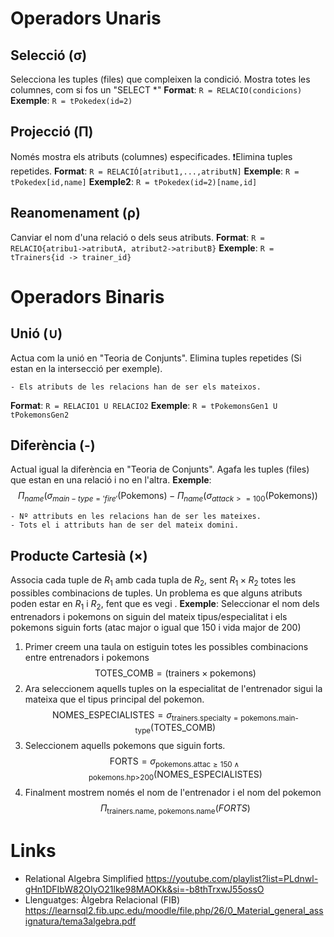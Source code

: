 # Operadors Unaris
## Selecció (σ)
Selecciona les tuples (files) que compleixen la condició.
Mostra totes les columnes, com si fos un "SELECT \*"
**Format**: ``R = RELACIO(condicions)``
**Exemple**: ``R = tPokedex(id=2)``

## Projecció (Π)
Només mostra els atributs (columnes) especificades.
❗Elimina tuples repetides.
**Format**: ``R = RELACIÓ[atribut1,...,atributN]``
**Exemple**: ``R = tPokedex[id,name]``
**Exemple2**: ``R = tPokedex(id=2)[name,id]``

## Reanomenament (ρ)
Canviar el nom d'una relació o dels seus atributs.
**Format**: `R = RELACIO{atribu1->atributA, atribut2->atributB}`
**Exemple**: ``R = tTrainers{id -> trainer_id}``

# Operadors Binaris
## Unió (∪)
Actua com la unió en "Teoria de Conjunts".
Elimina tuples repetides (Si estan en la intersecció per exemple).

```ad-warning
- Els atributs de les relacions han de ser els mateixos.
```

**Format**: ``R = RELACIO1 U RELACIO2``
**Exemple**: `R = tPokemonsGen1 U tPokemonsGen2`



## Diferència (-)
Actual igual la diferència en "Teoria de Conjunts".
Agafa les tuples (files) que estan en una relació i no en l'altra.
**Exemple**:
$$
\Pi_{name} (\sigma_{main-type='fire'}(\text{Pokemons}) - \Pi_{name} (\sigma_{attack>=100}(\text{Pokemons}))
$$

```ad-important
- Nº attributs en les relacions han de ser les mateixes.
- Tots el i attributs han de ser del mateix domini.
```




## Producte Cartesià (×)
Associa cada tuple de $R_1$ amb cada tupla de $R_2$, sent $R_1 \times R_2$ totes les possibles combinacions de tuples.
Un problema es que alguns atributs poden estar en $R_1$ i $R_2$, fent que es vegi .
**Exemple**: Seleccionar el nom dels entrenadors i pokemons on siguin del mateix tipus/especialitat i els pokemons siguin forts (atac major o igual que 150 i vida major de 200)
1. Primer creem una taula on estiguin totes les possibles combinacions entre entrenadors i pokemons
$$
\text{TOTES\_COMB} = (\text{trainers} \times \text{pokemons})
$$
2. Ara seleccionem aquells tuples on la especialitat de l'entrenador sigui la mateixa que el tipus principal del pokemon.
$$
\text{NOMES\_ESPECIALISTES} = \sigma_{\text{trainers.specialty} = \text{pokemons.main-type}} (\text{TOTES\_COMB})
$$
3. Seleccionem aquells pokemons que siguin forts.
$$
\text{FORTS} = \sigma_{\text{pokemons.attac} \geq 150 \wedge \text{pokemons.hp>200}} (\text{NOMES\_ESPECIALISTES})
$$
4. Finalment mostrem només el nom de l'entrenador i el nom del pokemon 
$$
\Pi_{\text{trainers.name, pokemons.name}}(FORTS)
$$

# Links
- Relational Algebra Simplified
https://youtube.com/playlist?list=PLdnwl-gHn1DFIbW82OIyO21lke98MAOKk&si=-b8thTrxwJ55ossO
- Llenguatges: Àlgebra Relacional (FIB)
https://learnsql2.fib.upc.edu/moodle/file.php/26/0_Material_general_assignatura/tema3algebra.pdf

